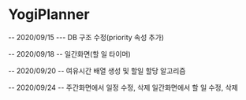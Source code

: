 # YogiPlanner

-- 2020/09/15 ---
DB 구조 수정(priority 속성 추가)

-- 2020/09/18 --
일간화면(할 일 타이머) 

-- 2020/09/20 --
여유시간 배열 생성 및 할일 할당 알고리즘

-- 2020/09/24 --
주간화면에서 일정 수정, 삭제
일간화면에서 할 일 수정, 삭제


